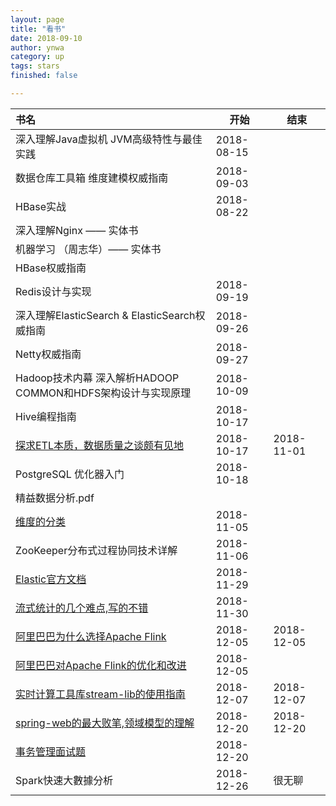 ```yaml
---
layout: page
title: "看书"
date: 2018-09-10
author: ynwa
category: up
tags: stars
finished: false

---
```




书名 | 开始 | 结束 
:------------ | ------------ | -------------
深入理解Java虚拟机 JVM高级特性与最佳实践 | 2018-08-15 | 
数据仓库工具箱  维度建模权威指南 | 2018-09-03  | 
HBase实战 | 2018-08-22 | 
深入理解Nginx —— 实体书 |  | 
机器学习 （周志华）—— 实体书 |  | 
HBase权威指南 |  | 
Redis设计与实现 | 2018-09-19 | 
深入理解ElasticSearch & ElasticSearch权威指南 | 2018-09-26 | 
Netty权威指南 | 2018-09-27 | 
Hadoop技术内幕 深入解析HADOOP COMMON和HDFS架构设计与实现原理 | 2018-10-09 | 
Hive编程指南 | 2018-10-17 | 
[探求ETL本质，数据质量之谈颇有见地](https://blog.csdn.net/qq_26562641/article/details/54943386) | 2018-10-17 | 2018-11-01 
PostgreSQL 优化器入门 | 2018-10-18 | 
精益数据分析.pdf |  | 
 [维度的分类](https://blog.csdn.net/u013412535/article/details/45293181)| 2018-11-05 | 
 ZooKeeper分布式过程协同技术详解 | 2018-11-06 | 
 [Elastic官方文档](https://www.elastic.co/guide/cn/elasticsearch/guide/cn/foreword_id.html)|2018-11-29  | 
 [流式统计的几个难点,写的不错](https://segmentfault.com/a/1190000003048757)| 2018-11-30 | 
 [阿里巴巴为什么选择Apache Flink](https://segmentfault.com/a/1190000016712706)|2018-12-05 |2018-12-05 
 [阿里巴巴对Apache Flink的优化和改进](https://linux.cn/article-10207-1.html)|2018-12-05| 
 [实时计算工具库stream-lib的使用指南](http://shzhangji.com/cnblogs/2017/08/27/an-introduction-to-stream-lib-the-stream-processing-utilities/)|2018-12-07|2018-12-07
 [spring-web的最大败笔,领域模型的理解](https://www.jdon.com/45857)|2018-12-20|2018-12-20
[事务管理面试题](https://yq.aliyun.com/php/16097)|2018-12-20|
Spark快速大數據分析|2018-12-26|很无聊